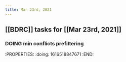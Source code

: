 ```yaml
---
title: Mar 23rd, 2021
---
```


## [[BDRC]] tasks for [[Mar 23rd, 2021]]
### DOING min conflicts prefiltering
:PROPERTIES:
:doing: 1616518847671
:END:
